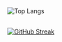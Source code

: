 ##

![Top Langs](https://github-readme-stats.vercel.app/api/top-langs/?username=fikrihaikalm&layout=compact)

##

[![GitHub Streak](https://streak-stats.demolab.com?user=fikrihaikalm&theme=tokyonight&date_format=j%20M%5B%20Y%5D)](https://git.io/streak-stats)
